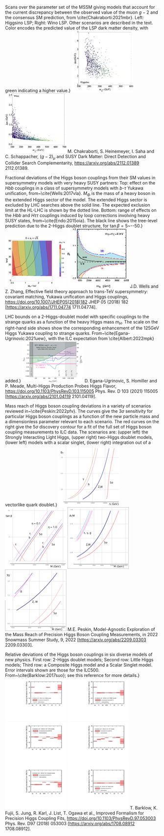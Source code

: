 Scans over the parameter set of the MSSM giving models that account for the current discrepancy between the observed value of the muon $g-2$ and the consensus SM prediction, from \cite{Chakraborti:2021mbr}.   Left: Higgsino LSP; Right: Wino LSP. Other scenarios are described in the text.  Color encodes the predicted value of the LSP dark matter density, with green indicating a higher value.}
[<img src="figures/higgsino_mn1_delm.png" width="200" />](figures/higgsino_mn1_delm.png) 
[<img src="figures/wino_mn1_delm.png" width="200" />](figures/wino_mn1_delm.png) 
M. Chakraborti, S. Heinemeyer, I. Saha and C. Schappacher, $(g-2)_\mu$ and SUSY Dark Matter: Direct Detection and Collider Search Complementarity, https://arxiv.org/abs/2112.01389  2112.01389.  


Fractional deviations of the Higgs boson couplings from their SM values in supersymmetry models with very heavy SUSY partners:  Top: effect on the $Hbb$ couplings in a  class of supersymmetry models with $b$-$\tau$ Yukawa unification, from~\cite{Wells:2017vla}.  $M_\Phi$ is the mass of a heavy boson in the extended Higgs sector of the model.   The extended Higgs sector is excluded by LHC searches above the solid line.  The expected exclusion limit at the HL-LHC is shown by the dotted line.  Bottom: range of effects on the $Hbb$ and $H\tau\tau$ couplings induced by loop corrections involving heavy SUSY states, from~\cite{Endo:2015oia}. The black line shows the tree-level prediction due to the 2-Higgs doublet structure, for $\tan\beta = 5$~--50.}
[<img src="figures/WellsZhang.png" width="200" />](figures/WellsZhang.pdf) 
[<img src="figures/EndoSUSY.png" width="200" />](figures/EndoSUSY.pdf) 
J.D. Wells and Z. Zhang, Effective field theory approach to trans-TeV supersymmetry: covariant matching, Yukawa unification and Higgs couplings, https://doi.org/10.1007/JHEP05(2018)182 JHEP   05 (2018) 182 [https://arxiv.org/abs/1711.04774  1711.04774].  


LHC bounds on a 2-Higgs-doublet model with specific couplings to the strange quarks as a function of the heavy Higgs mass $m_H$. The scale on the right-hand side shows show the corresponding enhancement of the 125GeV Higgs Yukawa coupling to strange quarks. From~\cite{Egana-Ugrinovic:2021uew}, with the ILC expectation from \cite{Albert:2022mpk} added.}
[<img src="figures/exclusion_plot_strange_Homller.png" width="200" />](figures/exclusion_plot_strange_Homller.pdf) 
D. Egana-Ugrinovic, S. Homiller and P. Meade, Multi-Higgs Production Probes Higgs Flavor, https://doi.org/10.1103/PhysRevD.103.115005 Phys. Rev. D   103 (2021) 115005 [https://arxiv.org/abs/2101.04119  2101.04119].  


Mass reach of Higgs boson coupling deviations in  a variety of scenarios reviewed in~\cite{Peskin:2022pfv}.   The curves give the 3$\sigma$ sensitivity for particular Higgs boson couplings as a function of the new particle mass and a dimensionless parameter relevant to each scenario.  The red curves on the right give the 5$\sigma$ discovery contour for a fit of the full set of Higgs boson coupling measurements to ILC data.  The scenarios are:  (upper left) the Strongly Interacting Light Higgs, (upper right) two-Higgs doublet models, (lower left) models with a scalar singlet, (lower right) integration out of a vectorlike quark doublet.}
[<img src="figures/SILH.png" width="200" />](figures/SILH.pdf) 
[<img src="figures/THDMII.png" width="200" />](figures/THDMII.pdf) 
[<img src="figures/singlet.png" width="200" />](figures/singlet.pdf) 
[<img src="figures/vectorlike.png" width="200" />](figures/vectorlike.pdf) 
M.E. Peskin, Model-Agnostic Exploration of the Mass Reach of Precision Higgs Boson Coupling Measurements,  in 2022 Snowmass Summer Study, 9, 2022 [https://arxiv.org/abs/2209.03303  2209.03303].  


Relative deviations of the Higgs boson couplings in six  diverse models of new physics. First row: 2-Higgs doublet models; Second row: Little Higgs models; Third row: a Composite Higgs model and a Scalar Singlet model. Error intervals shown are those for the ILC500.  From~\cite{Barklow:2017suo}; see this reference for more details.}
[<img src="figures/coup_dev_500_2HDM-II.png" width="200" />](figures/coup_dev_500_2HDM-II.pdf) 
[<img src="figures/coup_dev_500_2HDM-Y.png" width="200" />](figures/coup_dev_500_2HDM-Y.pdf) 
[<img src="figures/coup_dev_500_LHT-6.png" width="200" />](figures/coup_dev_500_LHT-6.pdf) 
[<img src="figures/coup_dev_500_LHT-7.png" width="200" />](figures/coup_dev_500_LHT-7.pdf) 
[<img src="figures/coup_dev_500_Composite.png" width="200" />](figures/coup_dev_500_Composite.pdf) 
[<img src="figures/coup_dev_500_Singlet.png" width="200" />](figures/coup_dev_500_Singlet.pdf) 
T. Barklow, K. Fujii, S. Jung, R. Karl, J. List, T. Ogawa et al., Improved Formalism for Precision Higgs Coupling Fits, https://doi.org/10.1103/PhysRevD.97.053003 Phys. Rev.   D97 (2018) 053003 [https://arxiv.org/abs/1708.08912  1708.08912].  


